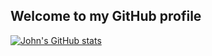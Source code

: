 ## Welcome to my GitHub profile

[![John's GitHub stats](https://github-readme-stats.vercel.app/api?username=johnma02)](https://github.com/johnma02/github-readme-stats)
